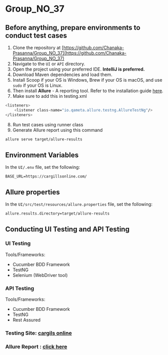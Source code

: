 # Group_NO_37

## Before anything, prepare environments to conduct test cases

1. Clone the repository at [https://github.com/Chanaka-Prasanna/Group_NO_37](https://github.com/Chanaka-Prasanna/Group_NO_37)
2. Navigate to the `UI` or `API` directory.
3. Open the project using your preferred IDE. **IntelliJ is preferred.**
4. Download Maven dependencies and load them.
5. Install Scoop if your OS is Windows, Brew if your OS is macOS, and use `sudo` if your OS is Linux.
6. Then install **Allure** - A reporting tool. Refer to the installation guide [here](https://allurereport.org/docs/install/).
7. Make sure to add this in testing.xml

```bash
<listeners>
    <listener class-name="io.qameta.allure.testng.AllureTestNg"/>
</listeners>
```

8. Run test cases using runner class
9. Generate Allure report using this command

```bash
allure serve target/allure-results

```

## Environment Variables

In the `UI/.env` file, set the following:

```env
BASE_URL=https://cargillsonline.com/
```

## Allure properties

In the `UI/src/test/resources/allure.properties` file, set the following:

```env
allure.results.directory=target/allure-results
```

## Conducting UI Testing and API Testing

### UI Testing

Tools/Frameworks:

- Cucumber BDD Framework
- TestNG
- Selenium (WebDriver tool)

### API Testing

Tools/Frameworks:

- Cucumber BDD Framework
- TestNG
- Rest Assured

### Testing Site: [cargils online](https://cargillsonline.com/)

### Allure Report : [click here](https://chanaka-prasanna.github.io/Group_NO_37/report)
